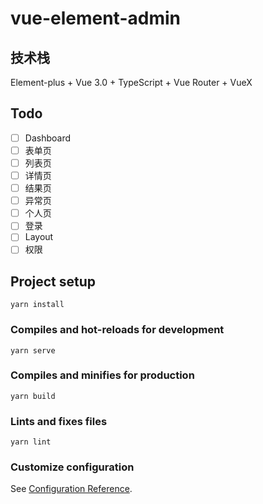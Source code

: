 # vue-element-admin

## 技术栈

Element-plus + Vue 3.0 + TypeScript + Vue Router + VueX

## Todo

- [ ] Dashboard
- [ ] 表单页
- [ ] 列表页
- [ ] 详情页
- [ ] 结果页
- [ ] 异常页
- [ ] 个人页
- [ ] 登录
- [ ] Layout
- [ ] 权限

## Project setup

```
yarn install
```

### Compiles and hot-reloads for development

```
yarn serve
```

### Compiles and minifies for production

```
yarn build
```

### Lints and fixes files

```
yarn lint
```

### Customize configuration

See [Configuration Reference](https://cli.vuejs.org/config/).
